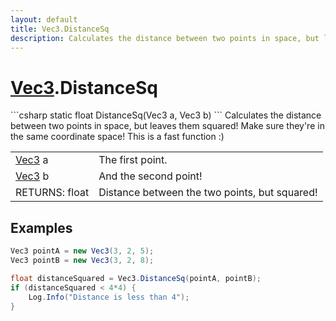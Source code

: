 ```yaml
---
layout: default
title: Vec3.DistanceSq
description: Calculates the distance between two points in space, but leaves them squared! Make sure they're in the same coordinate space! This is a fast function .)
---
```

# [Vec3]({{site.url}}/Pages/Reference/Vec3.html).DistanceSq

<div class='signature' markdown='1'>
```csharp
static float DistanceSq(Vec3 a, Vec3 b)
```
Calculates the distance between two points in space, but
leaves them squared! Make sure they're in the same coordinate
space! This is a fast function :)
</div>

|  |  |
|--|--|
|[Vec3]({{site.url}}/Pages/Reference/Vec3.html) a|The first point.|
|[Vec3]({{site.url}}/Pages/Reference/Vec3.html) b|And the second point!|
|RETURNS: float|Distance between the two points, but squared!|





## Examples

```csharp
Vec3 pointA = new Vec3(3, 2, 5);
Vec3 pointB = new Vec3(3, 2, 8);

float distanceSquared = Vec3.DistanceSq(pointA, pointB);
if (distanceSquared < 4*4) { 
	Log.Info("Distance is less than 4");
}
```

